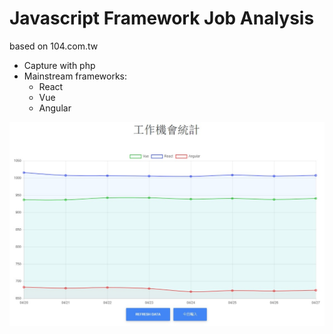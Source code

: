 # Javascript Framework Job Analysis

based on 104.com.tw

- Capture with php
- Mainstream frameworks:
  - React
  - Vue
  - Angular

![graph](https://github.com/mlclmtan/jobanalysis/blob/master/jsfrmwkjobanalysis.jpg)
